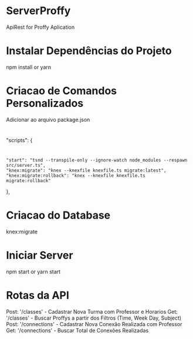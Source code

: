 # ServerProffy
ApiRest for Proffy Aplication

# Instalar Dependências do Projeto

npm install or yarn

# Criacao de Comandos Personalizados

Adicionar ao arquivo package.json
#
"scripts": {
#
    "start": "tsnd --transpile-only --ignore-watch node_modules --respawn src/server.ts",
    "knex:migrate": "knex --knexfile knexfile.ts migrate:latest",
    "knex:migrate:rollback": "knex --knexfile knexfile.ts migrate:rollback"
  },
  

# Criacao do Database

knex:migrate

# Iniciar Server

npm start or yarn start

# Rotas  da API

Post: '/classes'  - Cadastrar Nova Turma com Professor e Horarios
Get: '/classes' - Buscar Proffys a partir dos Filtros (Time, Week Day, Subject)
Post: '/connections'  - Cadastrar Nova Conexão Realizada com Professor
Get: '/connections' - Buscar Total de Conexões Realizadas



